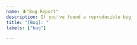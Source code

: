 ```yaml
---
name: 🪲"Bug Report"
description: If you've found a reproducible bug
title: "[Bug]: "
labels: ["bug"]

---
```

